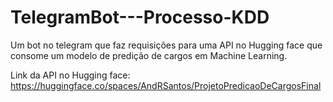 # TelegramBot---Processo-KDD
Um bot no telegram que faz requisições para uma API no Hugging face que consome um modelo de predição de cargos em Machine Learning.

Link da API no Hugging face: https://huggingface.co/spaces/AndRSantos/ProjetoPredicaoDeCargosFinal
